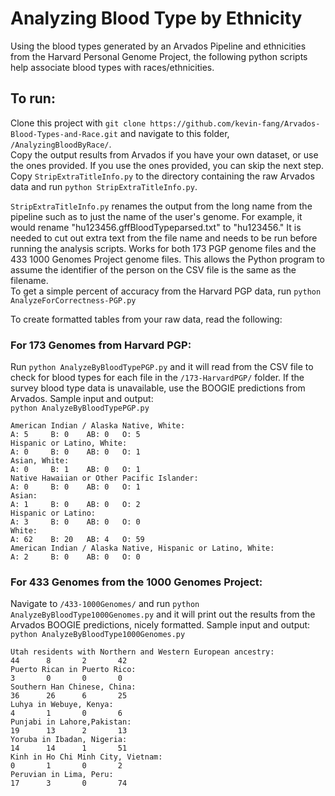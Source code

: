 # Analyzing Blood Type by Ethnicity

Using the blood types generated by an Arvados Pipeline and ethnicities from the Harvard Personal Genome Project, the following python scripts help associate blood types with races/ethnicities.  

## To run:

Clone this project with `git clone https://github.com/kevin-fang/Arvados-Blood-Types-and-Race.git` and navigate to this folder, `/AnalyzingBloodByRace/`.   
Copy the output results from Arvados if you have your own dataset, or use the ones provided. If you use the ones provided, you can skip the next step.  
Copy `StripExtraTitleInfo.py` to the directory containing the raw Arvados data and run `python StripExtraTitleInfo.py`.  

`StripExtraTitleInfo.py` renames the output from the long name from the pipeline such as to just the name of the user's genome. For example, it would rename  "hu123456.gffBloodTypeparsed.txt" to "hu123456." It is needed to cut out extra text from the file name and needs to be run before running the analysis scripts. Works for both 173 PGP genome files and the 433 1000 Genomes Project genome files. This allows the Python program to assume the identifier of the person on the CSV file is the same as the filename.  
To get a simple percent of accuracy from the Harvard PGP data, run `python AnalyzeForCorrectness-PGP.py`

To create formatted tables from your raw data, read the following:
### For 173 Genomes from Harvard PGP:

Run `python AnalyzeByBloodTypePGP.py` and it will read from the CSV file to check for blood types for each file in the `/173-HarvardPGP/` folder. If the survey blood type data is unavailable, use the BOOGIE predictions from Arvados. Sample input and output:  
`python AnalyzeByBloodTypePGP.py`

```
American Indian / Alaska Native, White:
A: 5     B: 0    AB: 0   O: 5  
Hispanic or Latino, White:  
A: 0     B: 0    AB: 0   O: 1  
Asian, White:  
A: 0     B: 1    AB: 0   O: 1  
Native Hawaiian or Other Pacific Islander:  
A: 0     B: 0    AB: 0   O: 1  
Asian:  
A: 1     B: 0    AB: 0   O: 2  
Hispanic or Latino:  
A: 3     B: 0    AB: 0   O: 0  
White:  
A: 62    B: 20   AB: 4   O: 59  
American Indian / Alaska Native, Hispanic or Latino, White:  
A: 2     B: 0    AB: 0   O: 0
```

### For 433 Genomes from the 1000 Genomes Project:

Navigate to `/433-1000Genomes/` and run `python AnalyzeByBloodType1000Genomes.py` and it will print out the results from the Arvados BOOGIE predictions, nicely formatted. Sample input and output:  
`python AnalyzeByBloodType1000Genomes.py`

```
Utah residents with Northern and Western European ancestry:  
44      8       2       42  
Puerto Rican in Puerto Rico:  
3       0       0       0  
Southern Han Chinese, China:   
36      26      6       25  
Luhya in Webuye, Kenya:  
4       1       0       6  
Punjabi in Lahore,Pakistan:  
19      13      2       13  
Yoruba in Ibadan, Nigeria:  
14      14      1       51  
Kinh in Ho Chi Minh City, Vietnam:  
0       1       0       2  
Peruvian in Lima, Peru:  
17      3       0       74 
``` 
